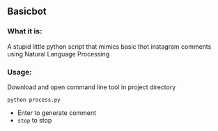 ## Basicbot

### What it is:

A stupid little python script that mimics basic thot instagram comments using Natural Language Processing

### Usage:

Download and open command line tool in project directory

`python process.py`


- Enter to generate comment
- `stop` to stop

